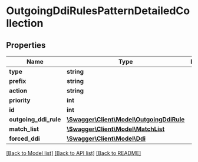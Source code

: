 # OutgoingDdiRulesPatternDetailedCollection

## Properties
Name | Type | Description | Notes
------------ | ------------- | ------------- | -------------
**type** | **string** |  | 
**prefix** | **string** |  | [optional] 
**action** | **string** |  | 
**priority** | **int** |  | 
**id** | **int** |  | [optional] 
**outgoing_ddi_rule** | [**\Swagger\Client\Model\OutgoingDdiRule**](OutgoingDdiRule.md) |  | 
**match_list** | [**\Swagger\Client\Model\MatchList**](MatchList.md) |  | [optional] 
**forced_ddi** | [**\Swagger\Client\Model\Ddi**](Ddi.md) |  | [optional] 

[[Back to Model list]](../README.md#documentation-for-models) [[Back to API list]](../README.md#documentation-for-api-endpoints) [[Back to README]](../README.md)



